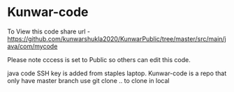 # Kunwar-code
To View this code share url - 
https://github.com/kunwarshukla2020/KunwarPublic/tree/master/src/main/java/com/mycode

Please note cccess is set to Public so others can edit this code.

java code
SSH key is added from staples laptop.
Kunwar-code is a repo that only have master branch
use git clone .. to clone in local
